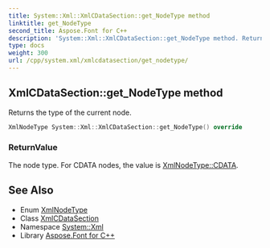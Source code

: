```yaml
---
title: System::Xml::XmlCDataSection::get_NodeType method
linktitle: get_NodeType
second_title: Aspose.Font for C++
description: 'System::Xml::XmlCDataSection::get_NodeType method. Returns the type of the current node in C++.'
type: docs
weight: 300
url: /cpp/system.xml/xmlcdatasection/get_nodetype/
---
```

## XmlCDataSection::get_NodeType method


Returns the type of the current node.

```cpp
XmlNodeType System::Xml::XmlCDataSection::get_NodeType() override
```


### ReturnValue

The node type. For CDATA nodes, the value is [XmlNodeType::CDATA](../../xmlnodetype/).

## See Also

* Enum [XmlNodeType](../../xmlnodetype/)
* Class [XmlCDataSection](../)
* Namespace [System::Xml](../../)
* Library [Aspose.Font for C++](../../../)
